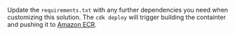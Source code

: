 
Update the `requirements.txt` with any further dependencies you need when customizing this solution.
The `cdk deploy` will trigger building the containter and pushing it to [Amazon ECR](https://aws.amazon.com/ecr/).
